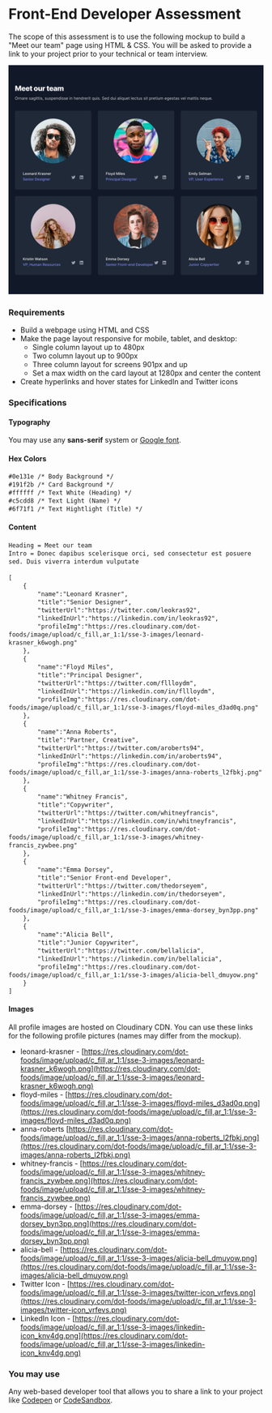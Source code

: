 # Front-End Developer Assessment 

The scope of this assessment is to use the following mockup to build a "Meet our team" page using HTML & CSS.  You will be asked to provide a link to your project prior to your technical or team interview.

![Meet our team](meet-our-team.jpg)

### Requirements
* Build a webpage using HTML and CSS
* Make the page layout responsive for mobile, tablet, and desktop:
  * Single column layout up to 480px
  * Two column layout up to 900px
  * Three column layout for screens 901px and up
  * Set a max width on the card layout at 1280px and center the content
* Create hyperlinks and hover states for LinkedIn and Twitter icons


### Specifications

#### Typography
You may use any **sans-serif** system or [Google font](https://fonts.google.com/). 

#### Hex Colors
```
#0e131e /* Body Background */
#191f2b /* Card Background */
#ffffff /* Text White (Heading) */
#c5cdd8 /* Text Light (Name) */
#6f71f1 /* Text Hightlight (Title) */
```
#### Content
```
Heading = Meet our team
Intro = Donec dapibus scelerisque orci, sed consectetur est posuere sed. Duis viverra interdum vulputate

[
    {
        "name":"Leonard Krasner",
        "title":"Senior Designer",
        "twitterUrl":"https://twitter.com/leokras92",
        "linkedInUrl":"https://linkedin.com/in/leokras92",
        "profileImg":"https://res.cloudinary.com/dot-foods/image/upload/c_fill,ar_1:1/sse-3-images/leonard-krasner_k6wogh.png"
    },
    {
        "name":"Floyd Miles",
        "title":"Principal Designer",
        "twitterUrl":"https://twitter.com/fllloydm",
        "linkedInUrl":"https://linkedin.com/in/fllloydm",
        "profileImg":"https://res.cloudinary.com/dot-foods/image/upload/c_fill,ar_1:1/sse-3-images/floyd-miles_d3ad0q.png"
    },
    {
        "name":"Anna Roberts",
        "title":"Partner, Creative",
        "twitterUrl":"https://twitter.com/aroberts94",
        "linkedInUrl":"https://linkedin.com/in/aroberts94",
        "profileImg":"https://res.cloudinary.com/dot-foods/image/upload/c_fill,ar_1:1/sse-3-images/anna-roberts_l2fbkj.png"
    },
    {
        "name":"Whitney Francis",
        "title":"Copywriter",
        "twitterUrl":"https://twitter.com/whitneyfrancis",
        "linkedInUrl":"https://linkedin.com/in/whitneyfrancis",
        "profileImg":"https://res.cloudinary.com/dot-foods/image/upload/c_fill,ar_1:1/sse-3-images/whitney-francis_zywbee.png"
    },
    {
        "name":"Emma Dorsey",
        "title":"Senior Front-end Developer",
        "twitterUrl":"https://twitter.com/thedorseyem",
        "linkedInUrl":"https://linkedin.com/in/thedorseyem",
        "profileImg":"https://res.cloudinary.com/dot-foods/image/upload/c_fill,ar_1:1/sse-3-images/emma-dorsey_byn3pp.png"
    },
    {
        "name":"Alicia Bell",
        "title":"Junior Copywriter",
        "twitterUrl":"https://twitter.com/bellalicia",
        "linkedInUrl":"https://linkedin.com/in/bellalicia",
        "profileImg":"https://res.cloudinary.com/dot-foods/image/upload/c_fill,ar_1:1/sse-3-images/alicia-bell_dmuyow.png"
    }
]
```
#### Images 
All profile images are hosted on Cloudinary CDN. You can use these links for the following profile pictures (names may differ from the mockup).

* leonard-krasner - [https://res.cloudinary.com/dot-foods/image/upload/c_fill,ar_1:1/sse-3-images/leonard-krasner_k6wogh.png](https://res.cloudinary.com/dot-foods/image/upload/c_fill,ar_1:1/sse-3-images/leonard-krasner_k6wogh.png)
* floyd-miles - [https://res.cloudinary.com/dot-foods/image/upload/c_fill,ar_1:1/sse-3-images/floyd-miles_d3ad0q.png](https://res.cloudinary.com/dot-foods/image/upload/c_fill,ar_1:1/sse-3-images/floyd-miles_d3ad0q.png)
* anna-roberts [https://res.cloudinary.com/dot-foods/image/upload/c_fill,ar_1:1/sse-3-images/anna-roberts_l2fbkj.png](https://res.cloudinary.com/dot-foods/image/upload/c_fill,ar_1:1/sse-3-images/anna-roberts_l2fbkj.png)
* whitney-francis - [https://res.cloudinary.com/dot-foods/image/upload/c_fill,ar_1:1/sse-3-images/whitney-francis_zywbee.png](https://res.cloudinary.com/dot-foods/image/upload/c_fill,ar_1:1/sse-3-images/whitney-francis_zywbee.png)
* emma-dorsey - [https://res.cloudinary.com/dot-foods/image/upload/c_fill,ar_1:1/sse-3-images/emma-dorsey_byn3pp.png](https://res.cloudinary.com/dot-foods/image/upload/c_fill,ar_1:1/sse-3-images/emma-dorsey_byn3pp.png)
* alicia-bell - [https://res.cloudinary.com/dot-foods/image/upload/c_fill,ar_1:1/sse-3-images/alicia-bell_dmuyow.png](https://res.cloudinary.com/dot-foods/image/upload/c_fill,ar_1:1/sse-3-images/alicia-bell_dmuyow.png)
* Twitter Icon - [https://res.cloudinary.com/dot-foods/image/upload/c_fill,ar_1:1/sse-3-images/twitter-icon_vrfevs.png](https://res.cloudinary.com/dot-foods/image/upload/c_fill,ar_1:1/sse-3-images/twitter-icon_vrfevs.png)
* LinkedIn Icon - [https://res.cloudinary.com/dot-foods/image/upload/c_fill,ar_1:1/sse-3-images/linkedin-icon_knv4dg.png](https://res.cloudinary.com/dot-foods/image/upload/c_fill,ar_1:1/sse-3-images/linkedin-icon_knv4dg.png)

### You may use
Any web-based developer tool that allows you to share a link to your project like [Codepen](https://codepen.io/) or [CodeSandbox](https://codesandbox.io/).
